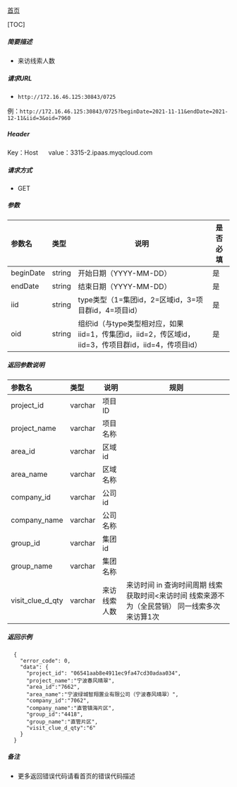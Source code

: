 [首页](README.md)

[TOC]
    
##### 简要描述

- 来访线索人数

##### 请求URL
- ` http://172.16.46.125:30843/0725 `

例：` http://172.16.46.125:30843/0725?beginDate=2021-11-11&endDate=2021-12-11&iid=3&oid=7960 `

##### Header
Key：Host     
value：3315-2.ipaas.myqcloud.com
  
##### 请求方式
- GET 

##### 参数

|参数名|类型|说明|是否必填|
|:----    |:----- |-----   |-----   |
|beginDate |string |开始日期（YYYY-MM-DD）   |是|
|endDate |string |结束日期（YYYY-MM-DD）    |是|
|iid |string |type类型（1=集团id，2=区域id，3=项目群id，4=项目id）    |是|
|oid |string |组织id（与type类型相对应，如果iid=1，传集团id，iid=2，传区域id，iid=3，传项目群id，iid=4，传项目id）    |是|



##### 返回参数说明 

|参数名|类型|说明|规则|
|:-----  |:-----|----- |----- |
|project_id |varchar   |项目ID  |  |
|project_name |varchar   |项目名称  |  |
|area_id |varchar   |区域id  |  |
|area_name |varchar   |区域名称  |  |
|company_id |varchar   |公司id  |  |
|company_name |varchar   |公司名称  |  |
|group_id |varchar   |集团id  |  |
|group_name |varchar   |集团名称  |  |
|visit_clue_d_qty |varchar   |来访线索人数  |来访时间 in  查询时间周期 线索获取时间<来访时间 线索来源不为（全民营销） 同一线索多次来访算1次|

##### 返回示例 

``` 
  {
    "error_code": 0,
    "data": {
      "project_id": "06541aab8e4911ec9fa47cd30adaa034",
	  "project_name":"宁波春风晴翠",
	  "area_id":"7662",
	  "area_name":"宁波绿城智翔置业有限公司（宁波春风晴翠）",
	  "company_id":"7062",
	  "company_name":"直管镇海片区",
	  "group_id":"4418",
	  "group_name":"直管片区",
	  "visit_clue_d_qty":"6"
    }
  }
```

##### 备注 

- 更多返回错误代码请看首页的错误代码描述




